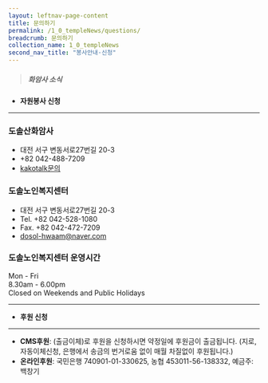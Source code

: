 ```yaml
---
layout: leftnav-page-content
title: 문의하기
permalink: /1_0_templeNews/questions/
breadcrumb: 문의하기
collection_name: 1_0_templeNews
second_nav_title: "봉사안내·신청"
---
```


> ##### **화암사 소식**

* **자원봉사 신청**
---
### **도솔산화암사**
- 대전 서구 변동서로27번길 20-3 
- +82 042-488-7209
- [kakotalk문의](https://pf.kakao.com/_cBGaK/chat)


### **도솔노인복지센터**
- 대전 서구 변동서로27번길 20-3 
- Tel. +82 042-528-1080 
- Fax. +82 042-472-7209
- [dosol-hwaam@naver.com](mailto:dosol-hwaam@naver.com)


### **도솔노인복지센터 운영시간**
Mon - Fri <br>
8.30am - 6.00pm <br>
Closed on Weekends and Public Holidays <br>

---

* **후원 신청**
---
- **CMS후원**: (출금이체)로 후원을 신청하시면 약정일에 후원금이 출금됩니다. (지로, 자동이체신청, 은행에서 송금의 번거로움 없이 매월 차질없이 후원됩니다.)
- **온라인후원**: 국민은행 740901-01-330625, 농협 453011-56-138332, 예금주: 백창기
